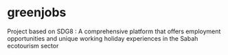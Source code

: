 # greenjobs

Project based on SDG8 : A comprehensive platform that offers employment opportunities and unique working holiday experiences in the Sabah ecotourism sector


